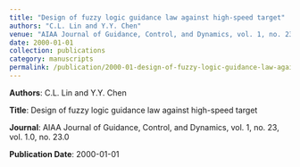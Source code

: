 ```yaml
---
title: "Design of fuzzy logic guidance law against high-speed target"
authors: "C.L. Lin and Y.Y. Chen"
venue: "AIAA Journal of Guidance, Control, and Dynamics, vol. 1, no. 23, vol. 1.0, no. 23.0"
date: 2000-01-01
collection: publications
category: manuscripts
permalink: /publication/2000-01-design-of-fuzzy-logic-guidance-law-against-high-speed-target
---
```


**Authors**: C.L. Lin and Y.Y. Chen

**Title**: Design of fuzzy logic guidance law against high-speed target

**Journal**: AIAA Journal of Guidance, Control, and Dynamics, vol. 1, no. 23, vol. 1.0, no. 23.0

**Publication Date**: 2000-01-01
